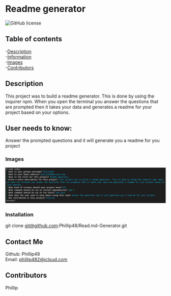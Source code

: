 
# Readme generator  
![GitHub license](https://img.shields.io/badge/license-MIT-blue.svg)  
  
## Table of contents   
-[Description](#Description)  
-[Information](#User-needs-to-know:)  
-[Images](#Images)  
-[Contributors](#Contributors)  

## Description  
This project was to build a readme generator. This is done by using the inquirer npm. When you open the terminal you answer the questions that are prompted then it takes your data and generates a readme for your project based on your options.

## User needs to know:  
Answer the prompted questions and it will generate you a readme for you project

### Images  
![Img 1](./img/readmegenerator.png)  

### Installation   
git clone git@github.com:Phillip48/Read.md-Generator.git  

## Contact Me  
Github: Phillip48  
Email: phillip482@icloud.com  

## Contributors  
Phillip  

  
